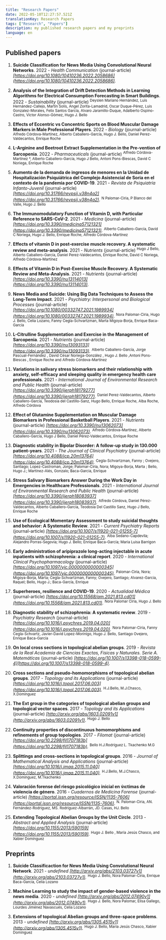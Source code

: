 ```yaml
---
title: "Research Papers"
date: 2022-05-10T12:27:57.521Z
translationKey: Research Papers
tags: ["Research", "Papers"]
description: my published research papers and my preprints
language: en
---
```



    
## Published papers

1. **Suicide Classification for News Media Using Convolutional Neural Networks**. 2022 - *Health Communication*  (journal-article) *[https://doi.org/10.1080/10410236.2022.2058686](https://doi.org/10.1080/10410236.2022.2058686).*

1. **Analysis of the Integration of Drift Detection Methods in  Learning Algorithms for Electrical Consumption Forecasting in Smart  Buildings**. 2022 - *Sustainability*  (journal-article) <sup>Deyslen Mariano Hernández, Luis Hernández-Callejo, Martín Solís, Angel Zorita-Lamadrid, Oscar Duque-Pérez, Luis Gonzalez-Morales, Felix Santos García, Alvaro Jaramillo-Duque, Adalberto Ospino-Castro, Victor Alonso-Gómez, Hugo J. Bello</sup>

1. **Effects of Eccentric vs Concentric Sports on Blood Muscular Damage  Markers in Male Professional Players**. 2022 - *Biology*  (journal-article) <sup>Alfredo Córdova-Martínez, Alberto Caballero-García, Hugo J. Bello, Daniel Perez-Valdecantos, Enrique Roche</sup>

1. **L-Arginine and Beetroot Extract Supplementation in the Pre-vention of  Sarcopenia**. 2022 - *Pharmaceuticals*  (journal-article) <sup>Alfredo Córdova-Martínez *, Alberto Caballero-García, Hugo J Bello, Antoni Pons-Biescas, David C Noriega, Enrique Roche</sup>

1. **Aumento de la demanda de ingresos de menores en la Unidad de Hospitalización Psiquiátrica del Complejo Asistencial de Soria en el contexto de la pandemia por COVID-19**. 2021 - *Revista de Psiquiatría Infanto-Juvenil*  (journal-article) *[https://doi.org/10.31766/revpsij.v38n4a2](https://doi.org/10.31766/revpsij.v38n4a2).* <sup>N Palomar-Ciria, P Blanco del Valle, Hugo J. Bello</sup>

1. **The Immunomodulatory Function of Vitamin D, with Particular Reference to SARS-CoV-2**. 2021 - *Medicina*  (journal-article) *[https://doi.org/10.3390/medicina57121321](https://doi.org/10.3390/medicina57121321).* <sup>Alberto Caballero-García, David C Noriega, Hugo J. Bello, Enrique Roche, Alfredo Córdova-Martínez</sup>

1. **Effects of vitamin D in post-exercise muscle recovery. A systematic  review and meta-analysis**. 2021 - *Nutrients*  (journal-article) <sup>Hugo J Bello, Alberto Caballero-García, Daniel Perez-Valdecantos, Enrique Roche, David C Noriega, Alfredo Córdova-Martínez</sup>

1. **Effects of Vitamin D in Post-Exercise Muscle Recovery. A Systematic Review and Meta-Analysis**. 2021 - *Nutrients*  (journal-article) *[https://doi.org/10.3390/nu13114013](https://doi.org/10.3390/nu13114013).*

1. **News Media and Suicide: Using Big Data Techniques to Assess the Long-Term Impact**. 2021 - *Psychiatry: Interpersonal and Biological Processes*  (journal-article) *[https://doi.org/10.1080/00332747.2021.1989934](https://doi.org/10.1080/00332747.2021.1989934).* <sup>Nora Palomar-Ciria, Hugo J. Bello, Celia Lozano, Fanny Cegla-Schvartzman, Marta Migoya-Borja, Enrique Baca-García</sup>

1. **L-Citrulline Supplementation and Exercise in the Management of Sarcopenia**. 2021 - *Nutrients*  (journal-article) *[https://doi.org/10.3390/nu13093133](https://doi.org/10.3390/nu13093133).* <sup>Alberto Caballero-García, Jorge Pascual-Fernández , David César Noriega-González , Hugo J. Bello ,Antoni Pons-Biescas , Enrique Roche and Alfredo Córdova-Martínez</sup>

1. **Variations in salivary stress biomarkers and their relationship with  anxiety, self-efficacy and sleeping quality in emergency health care  professionals**. 2021 - *International Journal of Environmental Research and Public Health*  (journal-article) *[https://doi.org/10.3390/ijerph18179277](https://doi.org/10.3390/ijerph18179277).* <sup>Daniel Perez-Valdecantos, Alberto Caballero-García, Teodosia del Castillo-Sanz, Hugo Bello, Enrique Roche, Alba Roche, Alfredo Córdova</sup>

1. **Effect of Glutamine Supplementation on Muscular Damage Biomarkers in Professional Basketball Players**. 2021 - *Nutrients*  (journal-article) *[https://doi.org/10.3390/nu13062073](https://doi.org/10.3390/nu13062073).* <sup>Alfredo Córdova-Martínez, Alberto Caballero-García, Hugo J Bello, Daniel Pérez-Valdecantos, Enrique Roche</sup>

1. **Diagnostic stability in Bipolar Disorder: A follow-up study in 130.000 patient-years**. 2021 - *The Journal of Clinical Psychiatry*  (journal-article) *[https://doi.org/10.4088/jcp.20m13764](https://doi.org/10.4088/jcp.20m13764).* <sup> Cegla-Schvartzman, Fanny ; Ovejero, Santiago; Lopez-Castroman, Jorge; Palomar-Ciria, Nora; Migoya-Borja, Marta ; Bello, Hugo J.; Martínez-Alés, Gonzalo; Baca-Garcia, Enrique</sup>

1. **Stress Salivary Biomarkers Answer During the Work Day in Emergencies  in Healthcare Professionals**. 2021 - *International Journal of Environmental Research and Public Health*  (journal-article) *[https://doi.org/10.3390/ijerph18083937](https://doi.org/10.3390/ijerph18083937).* <sup>Alfredo Córdova, Daniel Pérez-Valdecantos, Alberto Caballero-García, Teodosia Del Castillo Sanz, Hugo J Bello, Enrique Roche</sup>

1. **Use of Ecological Momentary Assessment to study suicidal thoughts and behavior: A Systematic Review**. 2021 - *Current Psychiatry Reports*  (journal-article) *[https://doi.org/10.1007/s11920-021-01255-7](https://doi.org/10.1007/s11920-021-01255-7).* <sup>Alba Sedano-Capdevila; Alejandro Porras-Segovia; Hugo J. Bello; Enrique Baca-García; Maria Luisa Barrigon</sup>

1. **Early administration of aripiprazole long-acting injectable in acute inpatients with schizophrenia: a clinical report**. 2020 - *International Clinical Psychopharmacology*  (journal-article) *[https://doi.org/10.1097/yic.0000000000000345](https://doi.org/10.1097/yic.0000000000000345).* <sup>Palomar-Ciria, Nora; Migoya-Borja, Marta; Cegla-Schvartzman, Fanny; Ovejero, Santiago; Alvarez-Garcia, Raquel; Bello, Hugo J.; Baca-García, Enrique</sup>

1. **Superheroes, resilience and COVID-19**. 2020 - *Actualidad Médica*  (journal-article) *[https://doi.org/10.15568/am.2021.813.cd01](https://doi.org/10.15568/am.2021.813.cd01).* <sup>Nora Palomar Ciria, Hugo J. Bello</sup>

1. **Diagnostic stability of schizophrenia: A systematic review**. 2019 - *Psychiatry Research*  (journal-article) *[https://doi.org/10.1016/j.psychres.2019.04.020](https://doi.org/10.1016/j.psychres.2019.04.020).* <sup>Nora Palomar-Ciria, Fanny Cegla-Schvartz, Javier-David Lopez-Morinigo, Hugo J. Bello, Santiago Ovejero, Enrique Baca-García</sup>

1. **On local cross sections in topological abelian groups**. 2019 - *Revista de la Real Academia de Ciencias Exactas, Físicas y Naturales. Serie A. Matemáticas*  (journal-article) *[https://doi.org/10.1007/s13398-018-0599-4](https://doi.org/10.1007/s13398-018-0599-4).*

1. **Cross sections and pseudo-homomorphisms of topological abelian groups**. 2017 - *Topology and its Applications*  (journal-article) *[https://doi.org/10.1016/j.topol.2017.06.003](https://doi.org/10.1016/j.topol.2017.06.003).* <sup>H.J.Bello, M.J.Chasco, X.Domínguez</sup>

1. **The Ext group in the categories of topological abelian groups and topological vector spaces**. 2017 - *Topology and its Applications*  (journal-article) *[http://arxiv.org/abs/1603.02091v1](http://arxiv.org/abs/1603.02091v1).* <sup>Hugo J. Bello</sup>

1. **Continuity properties of discontinuous homomorphisms and refinements of group topologies**. 2017 - *Filomat*  (journal-article) *[https://doi.org/10.2298/fil1707183b](https://doi.org/10.2298/fil1707183b).* <sup>Bello H.J.Rodríguez L. Tkachenko M.G</sup>

1. **Splittings and cross-sections in topological groups**. 2016 - *Journal of Mathematical Analysis and Applications*  (journal-article) *[https://doi.org/10.1016/j.jmaa.2015.11.040](https://doi.org/10.1016/j.jmaa.2015.11.040).* <sup>H.J.Bello, M.J.Chasco, X.Domínguez, M.Tkachenko</sup>

1. **Valoración forense del riesgo psicológico inicial en v́ıctimas de violencia de género**. 2016 - *Cuadernos de Medicina Forense*  (journal-article) *[https://portal.issn.org/resource/ISSN/1135-7606](https://portal.issn.org/resource/ISSN/1135-7606).* <sup>N. Palomar-Ciria, AN. Fernández-Rodríguez,  MS. Rodríguez-Albarrán, JD. Casas, HJ. Bello</sup>

1. **Extending Topological Abelian Groups by the Unit Circle**. 2013 - *Abstract and Applied Analysis*  (journal-article) *[https://doi.org/10.1155/2013/590159](https://doi.org/10.1155/2013/590159).* <sup>Hugo J. Bello , María Jesús Chasco, and Xabier Domínguez</sup>


## Preprints

1. **Suicide Classificaction for News Media Using Convolutional Neural Network**. 2021 - *undefined* *[http://arxiv.org/abs/2103.03727v1](http://arxiv.org/abs/2103.03727v1).* <sup>Hugo J. Bello, Nora Palomar-Ciria, Enrique Baca-García, Celia Lozano</sup>

1. **Machine Learning to study the impact of gender-based violence in the news media**. 2020 - *undefined* *[http://arxiv.org/abs/2012.07490v1](http://arxiv.org/abs/2012.07490v1).* <sup>Hugo J. Bello, Nora Palomar, Elisa Gallego, Lourdes Jiménez Navascués, Celia Lozano</sup>

1. **Extensions of topological Abelian groups and three-space problems**. 2013 - *undefined* *[http://arxiv.org/abs/1305.4515v1](http://arxiv.org/abs/1305.4515v1).* <sup>  Hugo J. Bello, María Jesús Chasco, Xabier Domínguez</sup>